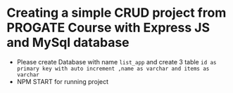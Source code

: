 # Creating a simple CRUD project from PROGATE Course with Express JS and MySql database

- Please create Database with name  `list_app` and create 3 table `id as primary key with auto increment ,name as varchar and items as varchar`
- NPM START for running project

